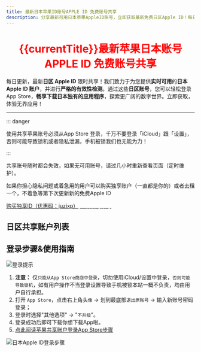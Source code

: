 ```yaml
---
title: 最新日本苹果ID账号APPLE ID 免费账号共享
description: 分享最新可用日本苹果AppleID账号，立即获取最新免费日区Apple ID！每日更新并亲测验证可用性，确保您能轻松下载日本区App Store独占应用。请查阅使用说明，共同维护账号可用性。
---
```


<script setup>
import { ref, onMounted } from 'vue'; // 引入 ref 和 onMounted
import axios from 'axios';
import { ElMessage } from 'element-plus'
import accountsList from '../components/free-accounts/accountsList.vue'

const getCurrentYearMonth = () => {
  const now = new Date();
  const year = now.getFullYear();
  const month = now.getMonth() + 1;
  return `${year}年${month < 10 ? '' : ''}${month}月`;
};

const currentTitle = ref(getCurrentYearMonth());


// 初始数据，这些是基础的账号和密码，不包含时间
const initialAccounts = [
  { account: 'jirepa9677@virtuxis.com', password: 'G2vkspZ2aY' ,status: '正常' },
  // ... 可以添加更多初始账号
];

// 用于在模板中渲染的响应式账号列表，包含 updateTime
const accounts = ref([]);
const isLoading = ref(false);

const LAST_UPDATE_TIME_KEY = 'lastAppleIdUpdateTime4'; // localStorage 存储上次更新的时间戳
const STORED_ACCOUNTS_KEY = 'storedAppleIdAccounts4'; // localStorage 存储已生成时间的账号列表

/**
 * 获取一个在指定天数范围内的随机日期时间
 * @param {number} daysAgo - 随机时间距离当前的最大天数
 * @returns {Date} 随机生成的日期对象
 */
    const getRandomRecentTime = (daysAgo) => {
    const now = new Date();
    const targetDate = new Date(now.getTime() - daysAgo * 24 * 60 * 60 * 1000); // daysAgo 天前的日期

  // 随机生成一个介于 targetDate 和 now 之间的毫秒数
  const randomMs = targetDate.getTime() + Math.random() * (now.getTime() - targetDate.getTime());
  const randomDate = new Date(randomMs);

  // 确保时间在上午12点（0点，即午夜）到晚上24点（23点，即午夜前）之间
  const randomHour = Math.floor(Math.random() * 24); // 0-23
  const randomMinute = Math.floor(Math.random() * 60); // 0-59
  const randomSecond = Math.floor(Math.random() * 60); // 0-59

  randomDate.setHours(randomHour);
  randomDate.setMinutes(randomMinute);
  randomDate.setSeconds(randomSecond);

  return randomDate;
};

/**
 * 格式化日期时间为 YYYY-MM-DD HH:mm:ss
 * @param {Date} date - 日期对象
 * @returns {string} 格式化后的日期时间字符串
 */
  const formatDateTime = (date) => {
    const year = date.getFullYear();
    const month = String(date.getMonth() + 1).padStart(2, '0');
    const day = String(date.getDate()).padStart(2, '0');
    const hours = String(date.getHours()).padStart(2, '0');
    const minutes = String(date.getMinutes()).padStart(2, '0');
    const seconds = String(date.getSeconds()).padStart(2, '0');
    return `${year}-${month}-${day} ${hours}:${minutes}:${seconds}`;
  };

/**
 * 生成并更新账号列表的时间，并存储到 localStorage
 */
  const generateAndStoreAccounts = () => {
    accounts.value = initialAccounts.map(account => {
    // 随机选择最近1天或2天前的日期进行随机化
    const randomDaysAgo = Math.random() < 0.5 ? 1 : 2; // 50% 概率是1天前，50% 概率是2天前
    const randomDateTime = getRandomRecentTime(randomDaysAgo);
    return {
      ...account,
      updateTime: formatDateTime(randomDateTime)
    };
    });
    // 存储最新的更新时间戳和带有时间的账号列表
    localStorage.setItem(LAST_UPDATE_TIME_KEY, Date.now().toString());
    localStorage.setItem(STORED_ACCOUNTS_KEY, JSON.stringify(accounts.value));
  };

// 从API获取额外账号数据
const fetchAdditionalAccounts = async () => {
  try {
    const urls = [
      'https://idshare001.me/node/getid.php?getid=1',
      'https://idshare001.me/node/getid.php?getid=2'
    ];
    
    const responses = await Promise.all(urls.map(url => axios.get(url)));
    return responses.flatMap(response => 
      response.data.map(item => ({
        account: item.username,
        password: item.password,
        status: item.status === 1 ? '正常' : '异常',
        updateTime: item.time,
        fromAPI: true
      }))
    );
  } catch (error) {
    console.error('获取额外账号失败:', error);
    return [];
  }
};

// 组件挂载时执行逻辑
onMounted(async () => {
  isLoading.value = true;

  // 1. 先加载本地账号
  const lastUpdateTime = localStorage.getItem(LAST_UPDATE_TIME_KEY);
  const storedAccounts = localStorage.getItem(STORED_ACCOUNTS_KEY);
  const sixHoursInMs = 6 * 60 * 60 * 1000; // 6小时的毫秒数

  if (lastUpdateTime && storedAccounts) {
    const lastUpdateTimestamp = parseInt(lastUpdateTime, 10);
    if (Date.now() - lastUpdateTimestamp > sixHoursInMs) {
      generateAndStoreAccounts();
    } else {
      try {
        const parsedStoredAccounts = JSON.parse(storedAccounts);
        if (parsedStoredAccounts.length === initialAccounts.length &&
            parsedStoredAccounts.every((sa, i) => sa.account === initialAccounts[i].account && sa.password === initialAccounts[i].password)) {
          accounts.value = parsedStoredAccounts;
        } else {
          console.warn('存储的账号列表与当前配置不匹配，重新生成时间。');
          generateAndStoreAccounts();
        }
      } catch (e) {
        console.error('解析存储的账号数据失败或数据不一致，重新生成。', e);
        generateAndStoreAccounts();
      }
    }
  } else {
    generateAndStoreAccounts();
  }

  // 2. 异步获取API账号数据
  /* try {
    const apiAccounts = await fetchAdditionalAccounts();
    if (apiAccounts.length > 0) {
      accounts.value = [...apiAccounts, ...accounts.value];
    }
  } catch (error) {
    console.error('API账号加载失败:', error);
  } finally {
    isLoading.value = false;
  } */

 
});

/**
 * 遮掩邮箱账户前缀，保留前两个字符
 * @param {string} email - 原始邮箱地址
 * @returns {string} 遮掩后的邮箱地址
 */
    const maskAccountPrefix = (email) => {
    const atIndex = email.indexOf('@');
    if (atIndex === -1) {
    return email; // 如果不是邮箱格式，直接返回
    }
    const prefix = email.substring(0, atIndex);
    const domain = email.substring(atIndex);

  if (prefix.length <= 2) {
    return email; // 前缀少于等于2个字符则不遮掩
  }

  const visiblePart = prefix.substring(0, 2);
  const maskedPart = '*'.repeat(prefix.length - 2);
  return visiblePart + maskedPart + domain;
};
</script>

<h1 style="text-align: center;"><span style="color: #ff0000;"><strong>{{currentTitle}}最新苹果日本账号 APPLE ID 免费账号共享</strong></span></h1>

每日更新，最新**日区 Apple ID** 限时共享！我们致力于为您提供**实时可用**的**日本 Apple ID 账户**，并进行**严格的有效性检测**。通过这些**日区账号**，您可以轻松登录 App Store，**畅享下载日本独有的应用程序**，探索更广阔的数字世界。立即获取，体验无界应用！

---

::: danger 

 使用共享苹果账号必须从App Store 登录，千万不要登录「iCloud」跟「设置」，否则可能导致锁机或者隐私泄漏，手机被锁我们也无能为力！

:::

共享账号随时都会失效，如果无可用账号，请过几小时重新查看页面（定时维护）。

如果你担心隐私问题或着急用的用户可以购买独享账户（一直都是你的）或者去租一个，不着急等第下次更新新的免费Apple ID


<el-row :gutter="24">
    <el-col style="text-align: center;" :span="12" :xs="24">
      <a href="https://shop.muooy.com/" target="_blank" ><el-button color="#3366ff" :dark="isDark">购买独享ID（优惠码：juzixp）</el-button></a>
    </el-col>
    <el-col style="text-align: center;" :span="12" :xs="24">
      <a href="https://shop.muooy.com/buy/21" target="_blank" ><el-button style="color:#FFFFFF;" color="#ff6600" :dark="isDark">租借临时账号</el-button></a>
    </el-col>
</el-row>

## 日区共享账户列表

<accountsList :accounts="accounts" :loading="isLoading" />


## 登录步骤&使用指南
![登录提示](https://img.muooy.com/img/1/2025/06/27/685e58601efd5.webp)


1. **注意：** 仅`只能从App Store商店中登录`，切勿使用iCloud/设置中登录，`否则可能导致锁机`，如有用户操作不当登录设置导致手机被锁本站一概不负责，均由用户自行承担。
2. 打开 `App Store`，点击右上角头`像` → 划到最底部`退出原账号` → 输入新账号密码登录；
3. 登录时选择"其他选项" → "`不升级`"。
4. 登录成功后即可下载你想下载App啦。
5. [点此阅读苹果共享账户登录App Store步骤](/guide/apple-shared-id-login-app-store.html)

![日本Apple ID登录步骤](https://img.muooy.com/img/1/2025/06/27/685e4a49306cd.webp)

<style scoped>
/* 按钮通用样式 */
.copy-button {
  background-color: var(--vp-c-brand-1); /* VitePress 品牌色 */
  color: white;
  border: none;
  padding: 5px 8px; /* 调整内边距让按钮更紧凑 */
  border-radius: 4px;
  cursor: pointer;
  font-size: 0.9em;
  transition: background-color 0.2s ease-in-out;
  white-space: nowrap; /* 防止按钮文本换行 */
}

.copy-button:hover {
  background-color: var(--vp-c-brand-2);
}

.copy-button:active {
  background-color: var(--vp-c-brand-3);
}

/* 提高表格的可读性 */
.account-table {
  width: 100%;
  border-collapse: collapse;
  margin-bottom: 20px;
}

.account-table th,
.account-table td {
  border: 1px solid var(--vp-c-divider);
  padding: 8px;
  text-align: left;
}

.account-table th {
  background-color: var(--vp-c-bg-soft);
  font-weight: 600;
}

</style>
